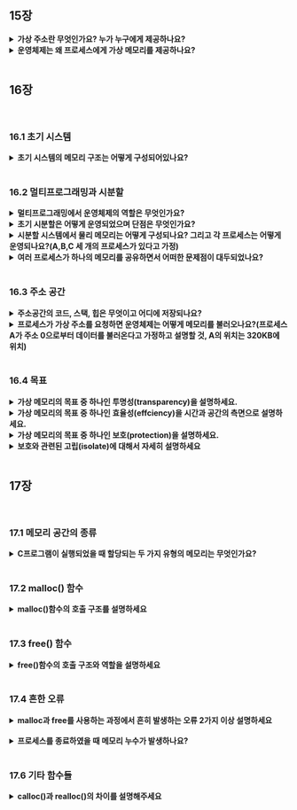 ## 15장
<details>
  <summary><strong>가상 주소란 무엇인가요? 누가 누구에게 제공하나요?</strong></summary>

<br>
* 사용자 프로그램이 생성하는 모든 주소는 가상 주소이다. 
* 운영체제가 각 프로세스에게 자신만의 전용 메모리를 가진다는 환상(가상 메모리)를 제공한다.
* 운영체제는 하드웨의 도움을 얻어 가상 주소를 실제 물리 주소로 변환하고 원하는 데이터의 위치를 찾을 수 있다.  
</details>

<details>
  <summary><strong>운영체제는 왜 프로세스에게 가상 메모리를 제공하나요?</strong></summary>

<br>
  - 사용하기 쉬운 시스템을 제공하기 위해서(운영체제는 각 프로세스에게 대용량의 연속된 주소공간을 가지고 있다는 시각을 제공, 그 결과 프로그래머가 변수를 어디에 저장해야 하는지 고민하지 않아도 괜찮다.)
  - 고립과 보호(잘못된 프로그램이 다른 프로그램의 메모리를 읽고, 수정하는 것을 막기 위하여)
</details>

<br>

## 16장

<br>

### 16.1 초기 시스템
<details>
  <summary><strong>초기 시스템의 메모리 구조는 어떻게 구성되어있나요?</strong></summary>

<br>
  * 초기 메모리는 0부터 64KB까지 운영체제(루틴(라이브러리)의 집합)가 존재하였고 이후 나머지 모든 메모리는 하나의 프로그램이 사용하였다.
<br>
  ![alt text](image.png)
</details>

<br>

### 16.2 멀티프로그래밍과 시분할
<details>
  <summary><strong>멀티프로그래밍에서 운영체제의 역할은 무엇인가요?</strong></summary>

<br>
  * 여러 프로세스가 실행 준비 상태에 있고 운영체제는 프로세스르들을 전환하며 실행하는 역할을 수행한다.
  * CPU의 이용률을 높여 효율성을 높이는 것이 운영체제의 역할이다.

</details>

<details>
  <summary><strong>초기 시분할은 어떻게 운영되었으며 단점은 무엇인가요?</strong></summary>

<br>
  * 하나의 프로세스를 짧은 시간동안 실행시킨다.
  * 해당 기간동안 프로세스에게는 모든 메모리를 접근할 권한이 주어진다.
  * 이후 프로세스를 중단하고, 중단 시점의 상태를 디스크에 저장한다.
  * 메모리 내용전체를 디스크에 저장하다보니 느리게 동작하는 문제가 존재하였다.
</details>

<details>
  <summary><strong>시분할 시스템에서 물리 메모리는 어떻게 구성되나요? 그리고 각 프로세스는 어떻게 운영되나요?(A,B,C 세 개의 프로세스가 있다고 가정)</strong></summary>

<br>
  * 각 프로세스는 물리 메모리에서 작은 부분들을 할당받는다.
  * 운영 체제가 선택한 프로세스는 실행되고 나머지 프로세스들은 준비 큐에서 실행을 기다린다.

<br>
  ![alt text](image-1.png)
</details>

<details>
  <summary><strong>여러 프로세스가 하나의 메모리를 공유하면서 어떠한 문제점이 대두되었나요?</strong></summary>

<br>
  * 한 프로세스가 다른 프로세스를 읽거나 수정을 방지하는 보호(protection)가 중요 문제가 되었다.
</details>

<br>

### 16.3 주소 공간
<details>
  <summary><strong>주소공간의 코드, 스택, 힙은 무엇이고 어디에 저장되나요?</strong></summary>

<br>
  * 코드(code, 명령어)는 반드시 메모리에 존재해야하며, 코드는 정적이어서 저장이 쉽\다. 그리고 코드는 주소공간의 상단에 배치하고 추가적인 메모리를 요구하지 않는다.
  * 스택은 함수 호출 체인 상의 현재 위치, 지역 변수, 함수 인자와 반환 값 등을 저장하는데 사용한다. 스택은 주소공간의 끝단에 저장되고 위로 확장된다.
  * 힙은 동적으로 할당되는 메모리에 사용되며, 코드 바로 아래에 위치해 아래 방향으로 확장한다.

<br>
  ![alt text](image-2.png)
</details>

<details>
  <summary><strong>프로세스가 가상 주소를 요청하면 운영체제는 어떻게 메모리를 불러오나요?(프로세스 A가 주소 0으로부터 데이터를 불러온다고 가정하고 설명할 것, A의 위치는 320KB에 위치)</strong></summary>

<br>
  * 프로세스 A가 주소 0으로부터 load 연산을 수행할 때, 운영체제는 하드웨어의 지원을 통해 물리 주소 0이 아니라 물리주소 320KB, 즉 A가 탑재된 메모리를 읽도록 보장해야 한다.
</details>

<br>

### 16.4 목표
<details>
  <summary><strong>가상 메모리의 목표 중 하나인 투명성(transparency)을 설명하세요.</strong></summary>

<br>
  * 프로그램은 메모리가 가상화 되었다는 사실을 인지해서는 안되는 것이 투명성이다. 오히려 프로그램은 자신이 전용 물리 메모리를 소유한 것처럼 행동하여 많은 작업들이 메모리를 공유할 수 있도록 해야한다.
</details>

<details>
  <summary><strong>가상 메모리의 목표 중 하나인 효율성(effciency)을 시간과 공간의 측면으로 설명하세요.</strong></summary>

<br>
  * 운영체제는 가상화가 시간과 공간의 측면에서 효율적이도록 해야 한다. 시간적으로는 프로그램이 너무 느리게 실행되지 않도록 해야하며, 공간적으로는 가상화를 지원하기 위한 구조를 위해 너무 많은 메모리를 사용해서는 안된다. 시간-효율적인 가상화를 구현하기 위해서는 하드웨어의 지원을 받아야한다.
</details>

<details>
  <summary><strong>가상 메모리의 목표 중 하나인 보호(protection)을 설명하세요.</strong></summary>

<br>
  * 운영체제는 프로세스를 다른 프로세스로부터 보호해야 하고 동시에 운영체제도 프로세스로부터 보호해야한다. 프로세스가 실행할 때 어떤 방법으로든 다른 프로세스나 운영체제의 메모리 내용에 접근하거나 영향을 주어서는 안되는 것이 보호의 원칙이고 보호를 통해서 프로세스를 고립할 수 있다.
</details>

<details>
  <summary><strong>보호와 관련된 고립(isolate)에 대해서 자세히 설명하세요</strong></summary>

<br>
  * 고립은 신뢰할 수 있는 시스템을 구축하는데 중요한 원칙이다. 두 개체가 서로 적절하게 고립된 경우, 한 개체가 실패하더라도 상대 개체에 아무 영향을 주지 않는다는 것을 암시한다. 더 나아가 메모리 고립을 사용하여 운영체제는 프로그램이 운영체제 동작에 영향을 줄 수 없다는 것을 보장한다.
  * 현대의 운영체제는 고립을 더 확장하여 운영체제의 구성 요소를 고립시킨다. 마이크로 커널은 전통적인 모놀리식 커널보다 더 큰 신뢰성을 제공한다.
</details>

<br>

## 17장

<br>

### 17.1 메모리 공간의 종류
<details>
  <summary><strong>C프로그램이 실행되었을 때 할당되는 두 가지 유형의 메모리는 무엇인가요?</strong></summary>

<br>
  * 첫 번째 유형의 메모리는 스택 메모리라고 불리며 프로그래머를 위해서 컴파일러에 의해 암묵적으로 할당과 반환이 이루어집니다. 프로그래머가 직접 할당과 반환을 하지 않기 때문에 자동 메모리라고 불리며, 유지되어야 하는 정보는 저장하지 않는 것이 좋습니다.
  * 두 번째 유형의 메모리는 힙 메모리라고 불리며 모든 할당가 반환이 프로그래머에 의해서 명시적으로 이루어집니다.
</details>

<br>

### 17.2 malloc() 함수
<details>
  <summary><strong>malloc()함수의 호출 구조를 설명하세요</strong></summary>

<br>
  * 힙에 요청할 공간의 크기를 인자로 넘겨주면 성공했을 경우 새로 할당된 공간에 대한 포인터를 사용자에게 반환하고 실패했을 경우 NULL을 반환합니다.
</details>

<br>

### 17.3 free() 함수
<details>
  <summary><strong>free()함수의 호출 구조와 역할을 설명하세요</strong></summary>

<br>
  * malloc()함수에 의해 반환된 포인터를 인자로 전달하면 할당된 메모리를 해제한는 역할을 수행한다.
</details>

<br>

### 17.4 흔한 오류
<details>
  <summary><strong>malloc과 free를 사용하는 과정에서 흔히 발생하는 오류 2가지 이상 설명하세요</strong></summary>

<br>
  * 메모리 할당 잊어버리기 : 코드 작성중 메모리를 할당하지 않고 프로그램을 실행할 경우 세그멘테이션 폴트(segmentation fault)가 발생할 가능성이 높다.
  * 메모리 부족하게 할당받기 : 필요한 공간보다 부족하게 메모리를 할당받는 것을 의미하며 버퍼 오버플로우라고도 불린다.
  * 할당 받은 메모리 초기화하지 않기 : malloc()은 제대로 호출했지만 새로 할당받은 데이터 타입에 특정 값을 넣는 것을 의미하며, 초기화하지 않는다면 프로그램은 결국 초기화되지 않은 읽기(uninitialized read)를 하게 된다.
  * 메모리 해제하지 않기 : 메모리 누수가 일어나게 되는 오류이다. 장시간 실행되는 프로그램에서는 더욱 중요한 요소이며, 프로그래머는 메모리 청크의 사용이 끝나면 반드시 해제해야 한다.
  * 메모리 사용이 끝나기 전에 해제하기 : 프로그램이 메모리 사용이 끝나기전 해제를 하는 것을 의미하며, dangling pointer라고도 불린다. 해당 포인터를 사용하게 된다면, 크프로그램은 크래시를 시키거나 메모리 영역을 덮어서 사용한다.
  * 반복적으로 메모리를 해제하기 : 이미 한번 해제된 메모리를 또 해제하는 것을 의미하며 이중 해제(double free)라고도 불린다. 가장 흔하게는 크래시가 일어나지만 예상치 못하는 오류들이 일어날 가능성이 높아 조심하여야 한다.
  * free()잘못 호출하기：free에게 malloc을 통해서 받은 인자가 아니라 다른 값을 전달할 때 발생하는 오류로 유효하지 않은 해제(Invalid free)가 일어나며 예측 불허한 에러가 나게 된다.
</details>

<br>

<details>
  <summary><strong>프로세스를 종료하였을 때 메모리 누수가 발생하나요?</strong></summary>

<br>
  * 시스템이 두 단계로 메모리를 관리하기에 메모리 누수가 발생하지 않습니다. 프로세스 단에서 free를 호출하지 못하였더라도 운영체제가 프로세스가 사용한 모든 메모리를 회수하기 때문에 메모리 누수가 발생하지 않습니다. 그러나 장시간 실행되는 프로그램에서는 프로세스가 종료될일이 많지 않으므로 메모리 누수의 문제를 중요시 해야합니다.
</details>

<br>

### 17.6 기타 함수들
<details>
  <summary><strong>calloc()과 realloc()의 차이를 설명해주세요</strong></summary>

<br>
  * calloc은 메모리의 할당 영역을 0으로 채워서 반환하는 함수로 초기화를 잊지 않도록 방지해주는 역할을 수행한다.
  * realloc()은 추가적인 메모리 할당이 필요할 때 더 큰 새로운 영역을 확보하고, 옛 영역의 내용을 복해서 새 영역의 포인터를 반환하는 역할을 수행합니다.
</details>
